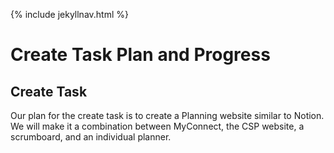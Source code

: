 {% include jekyllnav.html %}

# Create Task Plan and Progress

## Create Task
Our plan for the create task is to create a Planning website similar to Notion.
We will make it a combination between MyConnect, the CSP website, a scrumboard, and an individual planner.
